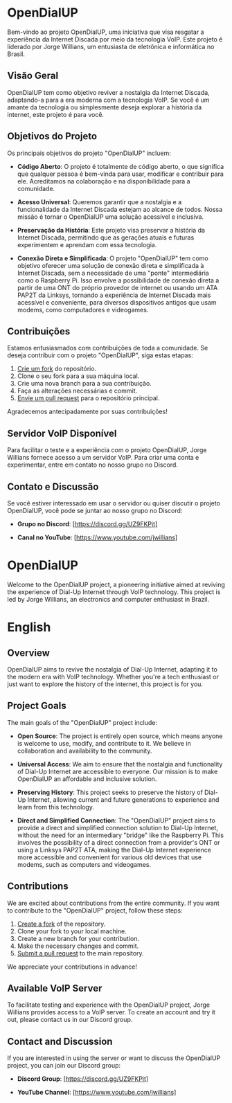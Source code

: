 # OpenDialUP

Bem-vindo ao projeto OpenDialUP, uma iniciativa que visa resgatar a experiência da Internet Discada por meio da tecnologia VoIP. Este projeto é liderado por Jorge Willians, um entusiasta de eletrônica e informática no Brasil.

## Visão Geral

OpenDialUP tem como objetivo reviver a nostalgia da Internet Discada, adaptando-a para a era moderna com a tecnologia VoIP. Se você é um amante da tecnologia ou simplesmente deseja explorar a história da internet, este projeto é para você.

## Objetivos do Projeto

Os principais objetivos do projeto "OpenDialUP" incluem:

- **Código Aberto**: O projeto é totalmente de código aberto, o que significa que qualquer pessoa é bem-vinda para usar, modificar e contribuir para ele. Acreditamos na colaboração e na disponibilidade para a comunidade.

- **Acesso Universal**: Queremos garantir que a nostalgia e a funcionalidade da Internet Discada estejam ao alcance de todos. Nossa missão é tornar o OpenDialUP uma solução acessível e inclusiva.

- **Preservação da História**: Este projeto visa preservar a história da Internet Discada, permitindo que as gerações atuais e futuras experimentem e aprendam com essa tecnologia.

- **Conexão Direta e Simplificada**: O projeto "OpenDialUP" tem como objetivo oferecer uma solução de conexão direta e simplificada à Internet Discada, sem a necessidade de uma "ponte" intermediária como o Raspberry Pi. Isso envolve a possibilidade de conexão direta a partir de uma ONT do próprio provedor de internet ou usando um ATA PAP2T da Linksys, tornando a experiência de Internet Discada mais acessível e conveniente, para diversos dispositivos antigos que usam modems, como computadores e videogames.

## Contribuições

Estamos entusiasmados com contribuições de toda a comunidade. Se deseja contribuir com o projeto "OpenDialUP", siga estas etapas:

1. [Crie um fork](https://docs.github.com/pt/get-started/quickstart/fork-a-repo) do repositório.
2. Clone o seu fork para a sua máquina local.
3. Crie uma nova branch para a sua contribuição.
4. Faça as alterações necessárias e commit.
5. [Envie um pull request](https://docs.github.com/pt/get-started/quickstart/using-forks) para o repositório principal.

Agradecemos antecipadamente por suas contribuições!

## Servidor VoIP Disponível

Para facilitar o teste e a experiência com o projeto OpenDialUP, Jorge Willians fornece acesso a um servidor VoIP. Para criar uma conta e experimentar, entre em contato no nosso grupo no Discord.

## Contato e Discussão

Se você estiver interessado em usar o servidor ou quiser discutir o projeto OpenDialUP, você pode se juntar ao nosso grupo no Discord:

- **Grupo no Discord**: [https://discord.gg/UZ9FKPjt]

- **Canal no YouTube**: [https://www.youtube.com/jwillians]

# OpenDialUP

Welcome to the OpenDialUP project, a pioneering initiative aimed at reviving the experience of Dial-Up Internet through VoIP technology. This project is led by Jorge Willians, an electronics and computer enthusiast in Brazil.

# English

## Overview

OpenDialUP aims to revive the nostalgia of Dial-Up Internet, adapting it to the modern era with VoIP technology. Whether you're a tech enthusiast or just want to explore the history of the internet, this project is for you.

## Project Goals

The main goals of the "OpenDialUP" project include:

- **Open Source**: The project is entirely open source, which means anyone is welcome to use, modify, and contribute to it. We believe in collaboration and availability to the community.

- **Universal Access**: We aim to ensure that the nostalgia and functionality of Dial-Up Internet are accessible to everyone. Our mission is to make OpenDialUP an affordable and inclusive solution.

- **Preserving History**: This project seeks to preserve the history of Dial-Up Internet, allowing current and future generations to experience and learn from this technology.

- **Direct and Simplified Connection**: The "OpenDialUP" project aims to provide a direct and simplified connection solution to Dial-Up Internet, without the need for an intermediary "bridge" like the Raspberry Pi. This involves the possibility of a direct connection from a provider's ONT or using a Linksys PAP2T ATA, making the Dial-Up Internet experience more accessible and convenient for various old devices that use modems, such as computers and videogames.

## Contributions

We are excited about contributions from the entire community. If you want to contribute to the "OpenDialUP" project, follow these steps:

1. [Create a fork](https://docs.github.com/get-started/quickstart/fork-a-repo) of the repository.
2. Clone your fork to your local machine.
3. Create a new branch for your contribution.
4. Make the necessary changes and commit.
5. [Submit a pull request](https://docs.github.com/get-started/quickstart/using-forks) to the main repository.

We appreciate your contributions in advance!

## Available VoIP Server

To facilitate testing and experience with the OpenDialUP project, Jorge Willians provides access to a VoIP server. To create an account and try it out, please contact us in our Discord group.

## Contact and Discussion

If you are interested in using the server or want to discuss the OpenDialUP project, you can join our Discord group:

- **Discord Group**: [https://discord.gg/UZ9FKPjt]

- **YouTube Channel**: [https://www.youtube.com/jwillians]




























